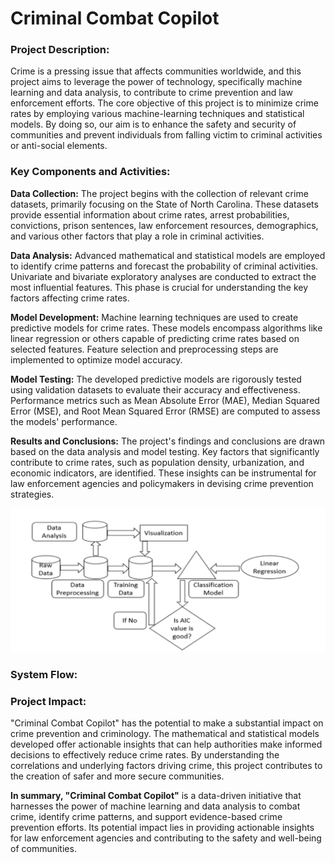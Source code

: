 # Criminal Combat Copilot

### Project Description:

Crime is a pressing issue that affects communities worldwide, and this project aims to leverage the power of technology, specifically machine learning and data analysis, to contribute to crime prevention and law enforcement efforts. The core objective of this project is to minimize crime rates by employing various machine-learning techniques and statistical models. By doing so, our aim is to enhance the safety and security of communities and prevent individuals from falling victim to criminal activities or anti-social elements.

### Key Components and Activities:

**Data Collection:** The project begins with the collection of relevant crime datasets, primarily focusing on the State of North Carolina. These datasets provide essential information about crime rates, arrest probabilities, convictions, prison sentences, law enforcement resources, demographics, and various other factors that play a role in criminal activities.

**Data Analysis:** Advanced mathematical and statistical models are employed to identify crime patterns and forecast the probability of criminal activities. Univariate and bivariate exploratory analyses are conducted to extract the most influential features. This phase is crucial for understanding the key factors affecting crime rates.

**Model Development:** Machine learning techniques are used to create predictive models for crime rates. These models encompass algorithms like linear regression or others capable of predicting crime rates based on selected features. Feature selection and preprocessing steps are implemented to optimize model accuracy.

**Model Testing:** The developed predictive models are rigorously tested using validation datasets to evaluate their accuracy and effectiveness. Performance metrics such as Mean Absolute Error (MAE), Median Squared Error (MSE), and Root Mean Squared Error (RMSE) are computed to assess the models' performance.

**Results and Conclusions:** The project's findings and conclusions are drawn based on the data analysis and model testing. Key factors that significantly contribute to crime rates, such as population density, urbanization, and economic indicators, are identified. These insights can be instrumental for law enforcement agencies and policymakers in devising crime prevention strategies.

![Workflow Diagram](Image/image1.png "Workflow diagram")

### System Flow:

### Project Impact: 
 
"Criminal Combat Copilot" has the potential to make a substantial impact on crime prevention and criminology. The mathematical and statistical models developed offer actionable insights that can help authorities make informed decisions to effectively reduce crime rates. By understanding the correlations and underlying factors driving crime, this project contributes to the creation of safer and more secure communities.

**In summary, "Criminal Combat Copilot"** is a data-driven initiative that harnesses the power of machine learning and data analysis to combat crime, identify crime patterns, and support evidence-based crime prevention efforts. Its potential impact lies in providing actionable insights for law enforcement agencies and contributing to the safety and well-being of communities.

